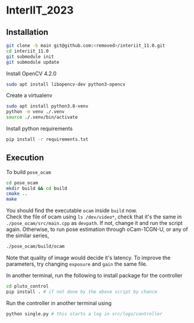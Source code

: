# InterIIT_2023

## Installation

```bash
git clone -b main git@github.com:<removed>/interiit_11.0.git
cd interiit_11.0
git submodule init
git submodule update
```

Install OpenCV 4.2.0

```bash
sudo apt install libopencv-dev python3-opencv
```

Create a virtualenv

```bash
sudo apt install python3.8-venv
python -m venv ./.venv
source ./.venv/bin/activate
```

Install python requirements

```bash
pip install -r requirements.txt
```

## Execution

To build `pose_ocam`

```bash
cd pose_ocam
mkdir build && cd build
cmake ..
make
```

You should find the executable `ocam` inside `build` now.  
Check the file of ocam using `ls /dev/video*`, check that it's the same in `./pose_ocam/src/main.cpp` as `devpath`. If not, change it and run the script again. Otherwise, to run pose estimation through oCam-1CGN-U, or any of the similar series,

```bash
./pose_ocam/build/ocam
```

Note that quality of image would decide it's latency. To improve the parameters, try changing `exposure` and `gain` the same file.

In another terminal, run the following to install package for the controller

```bash
cd pluto_control
pip install . # if not done by the above script by chance
```

Run the controller in another terminal using

```bash
python single.py # this starts a log in src/logs/controller
```
